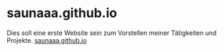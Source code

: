 # saunaaa.github.io
Dies soll eine erste Website sein zum Vorstellen meiner Tätigkeiten und Projekte.
[saunaaa.github.io](https://saunaaa.github.io)
